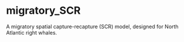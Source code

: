 # migratory_SCR
A migratory spatial capture-recapture (SCR) model, designed for North Atlantic right whales.
